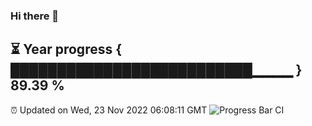 ### Hi there 👋
⏳ Year progress { ██████████████████████████▁▁▁▁ } 89.39 %
---
⏰ Updated on Wed, 23 Nov 2022 06:08:11 GMT
![Progress Bar CI](https://github.com/Moyi321/Moyi321/workflows/Progress%20Bar%20CI/badge.svg)
